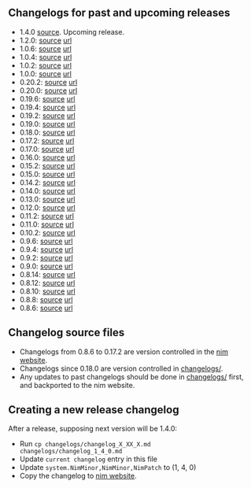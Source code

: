 ## Changelogs for past and upcoming releases
* 1.4.0 [source](changelogs/changelog_1_4_0.md). Upcoming release.
* 1.2.0: [source](https://github.com/nim-lang/website/blob/master/jekyll/_posts/2020-04-03-version-120-released.md)
 [url](https://nim-lang.org/blog//2020/04/03/version-120-released.html)
* 1.0.6: [source](https://github.com/nim-lang/website/blob/master/jekyll/_posts/2020-01-24-version-106-released.md)
 [url](https://nim-lang.org/blog//2020/01/24/version-106-released.html)
* 1.0.4: [source](https://github.com/nim-lang/website/blob/master/jekyll/_posts/2019-11-26-version-104-released.md)
 [url](https://nim-lang.org/blog//2019/11/26/version-104-released.html)
* 1.0.2: [source](https://github.com/nim-lang/website/blob/master/jekyll/_posts/2019-10-23-version-102-released.md)
 [url](https://nim-lang.org/blog//2019/10/23/version-102-released.html)
* 1.0.0: [source](https://github.com/nim-lang/website/blob/master/jekyll/_posts/2019-09-23-version-100-released.md)
 [url](https://nim-lang.org/blog//2019/09/23/version-100-released.html)
* 0.20.2: [source](https://github.com/nim-lang/website/blob/master/jekyll/_posts/2019-07-17-version-0202-released.md)
 [url](https://nim-lang.org/blog//2019/07/17/version-0202-released.html)
* 0.20.0: [source](https://github.com/nim-lang/website/blob/master/jekyll/_posts/2019-06-06-version-0200-released.md)
 [url](https://nim-lang.org/blog//2019/06/06/version-0200-released.html)
* 0.19.6: [source](https://github.com/nim-lang/website/blob/master/jekyll/_posts/2019-05-13-version-0196-released.md)
 [url](https://nim-lang.org/blog//2019/05/13/version-0196-released.html)
* 0.19.4: [source](https://github.com/nim-lang/website/blob/master/jekyll/_posts/2019-02-01-version-0194-released.md)
 [url](https://nim-lang.org/blog//2019/02/01/version-0194-released.html)
* 0.19.2: [source](https://github.com/nim-lang/website/blob/master/jekyll/_posts/2018-12-31-version-0192-released.md)
 [url](https://nim-lang.org/blog//2018/12/31/version-0192-released.html)
* 0.19.0: [source](https://github.com/nim-lang/website/blob/master/jekyll/_posts/2018-09-26-version-0190-released.md)
 [url](https://nim-lang.org/blog/2018/09/26/version-0190-released.html)
* 0.18.0: [source](https://github.com/nim-lang/website/blob/master/jekyll/_posts/2018-03-01-version-0180-released.md)
 [url](https://nim-lang.org/blog/2018/03/01/version-0180-released.html)
* 0.17.2: [source](https://github.com/nim-lang/website/blob/master/jekyll/_posts/2017-09-07-version-0172-released.md)
 [url](https://nim-lang.org/blog/2017/09/07/version-0172-released.html)
* 0.17.0: [source](https://github.com/nim-lang/website/blob/master/jekyll/_posts/2017-05-17-version-0170-released.md)
 [url](https://nim-lang.org/blog/2017/05/17/version-0170-released.html)
* 0.16.0: [source](https://github.com/nim-lang/website/blob/master/jekyll/_posts/2017-01-08-version-0160-released.md)
 [url](https://nim-lang.org/blog/2017/01/08/version-0160-released.html)
* 0.15.2: [source](https://github.com/nim-lang/website/blob/master/jekyll/_posts/2016-10-23-version-0152-released.md)
 [url](https://nim-lang.org/blog/2016/10/23/version-0152-released.html)
* 0.15.0: [source](https://github.com/nim-lang/website/blob/master/jekyll/_posts/2016-09-30-version-0150-released.md)
 [url](https://nim-lang.org/blog/2016/09/30/version-0150-released.html)
* 0.14.2: [source](https://github.com/nim-lang/website/blob/master/jekyll/_posts/2016-06-09-version-0142-released.md)
 [url](https://nim-lang.org/blog/2016/06/09/version-0142-released.html)
* 0.14.0: [source](https://github.com/nim-lang/website/blob/master/jekyll/_posts/2016-06-07-version-0140-released.md)
 [url](https://nim-lang.org/blog/2016/06/07/version-0140-released.html)
* 0.13.0: [source](https://github.com/nim-lang/website/blob/master/jekyll/_posts/2016-01-18-version-0130-released.md)
 [url](https://nim-lang.org/blog/2016/01/18/version-0130-released.html)
* 0.12.0: [source](https://github.com/nim-lang/website/blob/master/jekyll/_posts/2015-10-27-version-0120-released.md)
 [url](https://nim-lang.org/blog/2015/10/27/version-0120-released.html)
* 0.11.2: [source](https://github.com/nim-lang/website/blob/master/jekyll/_posts/2015-05-04-version-0112-released.md)
 [url](https://nim-lang.org/blog/2015/05/04/version-0112-released.html)
* 0.11.0: [source](https://github.com/nim-lang/website/blob/master/jekyll/_posts/2015-04-30-version-0110-released.md)
 [url](https://nim-lang.org/blog/2015/04/30/version-0110-released.html)
* 0.10.2: [source](https://github.com/nim-lang/website/blob/master/jekyll/_posts/2014-12-29-version-0102-released.md)
 [url](https://nim-lang.org/blog/2014/12/29/version-0102-released.html)
* 0.9.6: [source](https://github.com/nim-lang/website/blob/master/jekyll/_posts/2014-10-19-version-096-released.md)
 [url](https://nim-lang.org/blog/2014/10/19/version-096-released.html)
* 0.9.4: [source](https://github.com/nim-lang/website/blob/master/jekyll/_posts/2014-04-21-version-094-released.md)
 [url](https://nim-lang.org/blog/2014/04/21/version-094-released.html)
* 0.9.2: [source](https://github.com/nim-lang/website/blob/master/jekyll/_posts/2013-05-20-version-092-released.md)
 [url](https://nim-lang.org/blog/2013/05/20/version-092-released.html)
* 0.9.0: [source](https://github.com/nim-lang/website/blob/master/jekyll/_posts/2012-09-23-version-090-released.md)
 [url](https://nim-lang.org/blog/2012/09/23/version-090-released.html)
* 0.8.14: [source](https://github.com/nim-lang/website/blob/master/jekyll/_posts/2012-02-09-version-0814-released.md)
 [url](https://nim-lang.org/blog/2012/02/09/version-0814-released.html)
* 0.8.12: [source](https://github.com/nim-lang/website/blob/master/jekyll/_posts/2011-07-10-version-0812-released.md)
 [url](https://nim-lang.org/blog/2011/07/10/version-0812-released.html)
* 0.8.10: [source](https://github.com/nim-lang/website/blob/master/jekyll/_posts/2010-10-20-version-0810-released.md)
 [url](https://nim-lang.org/blog/2010/10/20/version-0810-released.html)
* 0.8.8: [source](https://github.com/nim-lang/website/blob/master/jekyll/_posts/2010-03-14-version-088-released.md)
 [url](https://nim-lang.org/blog/2010/03/14/version-088-released.html)
* 0.8.6: [source](https://github.com/nim-lang/website/blob/master/jekyll/_posts/2009-12-21-version-086-released.md)
 [url](https://nim-lang.org/blog/2009/12/21/version-086-released.html)

## Changelog source files
* Changelogs from 0.8.6 to 0.17.2 are version controlled in the [nim website](https://github.com/nim-lang/website/tree/master/jekyll/_posts).
* Changelogs since 0.18.0 are version controlled in [changelogs/](changelogs/).
* Any updates to past changelogs should be done in [changelogs/](changelogs/) first, and backported to the nim website.

## Creating a new release changelog
After a release, supposing next version will be 1.4.0:
* Run `cp changelogs/changelog_X_XX_X.md changelogs/changelog_1_4_0.md`
* Update `current changelog` entry in this file
* Update `system.NimMinor,NimMinor,NimPatch` to (1, 4, 0)
* Copy the changelog to [nim website](https://github.com/nim-lang/website/tree/master/jekyll/_posts).
